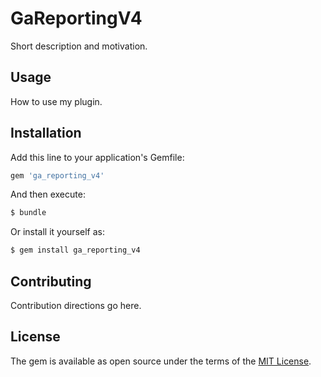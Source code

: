 # GaReportingV4
Short description and motivation.

## Usage
How to use my plugin.

## Installation
Add this line to your application's Gemfile:

```ruby
gem 'ga_reporting_v4'
```

And then execute:
```bash
$ bundle
```

Or install it yourself as:
```bash
$ gem install ga_reporting_v4
```

## Contributing
Contribution directions go here.

## License
The gem is available as open source under the terms of the [MIT License](http://opensource.org/licenses/MIT).
